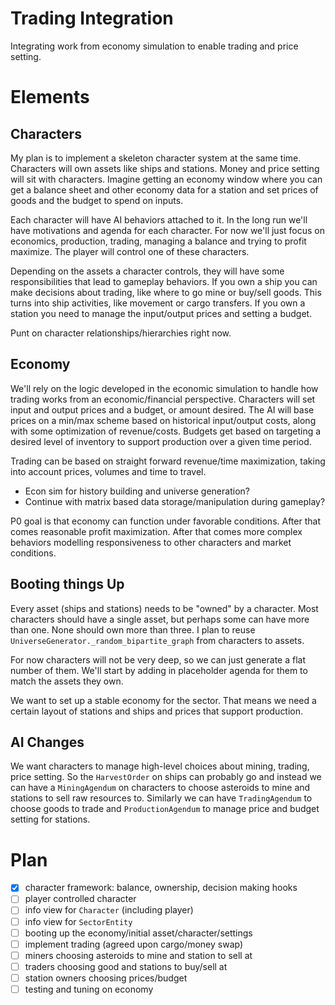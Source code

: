 # Trading Integration

Integrating work from economy simulation to enable trading and price setting.

# Elements

## Characters

My plan is to implement a skeleton character system at the same time.
Characters will own assets like ships and stations. Money and price setting
will sit with characters. Imagine getting an economy window where you can get a
balance sheet and other economy data for a station and set prices of goods and
the budget to spend on inputs.

Each character will have AI behaviors attached to it. In the long run we'll
have motivations and agenda for each character. For now we'll just focus on
economics, production, trading, managing a balance and trying to profit
maximize. The player will control one of these characters.

Depending on the assets a character controls, they will have some
responsibilities that lead to gameplay behaviors. If you own a ship you can
make decisions about trading, like where to go mine or buy/sell goods. This
turns into ship activities, like movement or cargo transfers. If you own a
station you need to manage the input/output prices and setting a budget.

Punt on character relationships/hierarchies right now.

## Economy

We'll rely on the logic developed in the economic simulation to handle how
trading works from an economic/financial perspective. Characters will set input
and output prices and a budget, or amount desired. The AI will base prices on a
min/max scheme based on historical input/output costs, along with some
optimization of revenue/costs. Budgets get based on targeting a desired level
of inventory to support production over a given time period.

Trading can be based on straight forward revenue/time maximization, taking into
account prices, volumes and time to travel.

* Econ sim for history building and universe generation?
* Continue with matrix based data storage/manipulation during gameplay?

P0 goal is that economy can function under favorable conditions. After that
comes reasonable profit maximization. After that comes more complex behaviors
modelling responsiveness to other characters and market conditions.

## Booting things Up

Every asset (ships and stations) needs to be "owned" by a character. Most
characters should have a single asset, but perhaps some can have more than one.
None should own more than three. I plan to reuse
`UniverseGenerator._random_bipartite_graph` from characters to assets.

For now characters will not be very deep, so we can just generate a flat number
of them. We'll start by adding in placeholder agenda for them to match the
assets they own.

We want to set up a stable economy for the sector. That means we need a certain
layout of stations and ships and prices that support production.

## AI Changes

We want characters to manage high-level choices about mining, trading, price
setting. So the `HarvestOrder` on ships can probably go and instead we can have
a `MiningAgendum` on characters to choose asteroids to mine and stations to
sell raw resources to. Similarly we can have `TradingAgendum` to choose goods
to trade and `ProductionAgendum` to manage price and budget setting for
stations.

# Plan

- [x] character framework: balance, ownership, decision making hooks
- [ ] player controlled character
- [ ] info view for `Character` (including player)
- [ ] info view for `SectorEntity`
- [ ] booting up the economy/initial asset/character/settings
- [ ] implement trading (agreed upon cargo/money swap)
- [ ] miners choosing asteroids to mine and station to sell at
- [ ] traders choosing good and stations to buy/sell at
- [ ] station owners choosing prices/budget
- [ ] testing and tuning on economy
